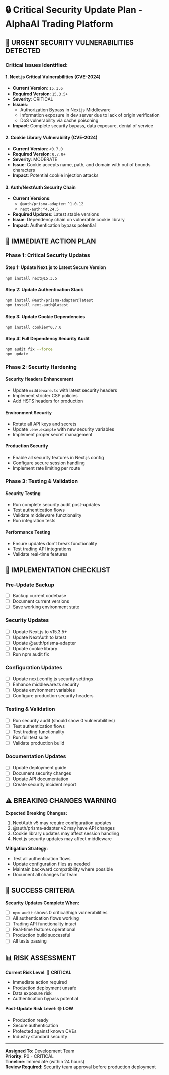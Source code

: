 # 🔒 Critical Security Update Plan - AlphaAI Trading Platform

## 🚨 URGENT SECURITY VULNERABILITIES DETECTED

### **Critical Issues Identified:**

#### 1. **Next.js Critical Vulnerabilities (CVE-2024)**
- **Current Version**: `15.1.6`
- **Required Version**: `15.3.5+`
- **Severity**: CRITICAL
- **Issues**:
  - Authorization Bypass in Next.js Middleware
  - Information exposure in dev server due to lack of origin verification  
  - DoS vulnerability via cache poisoning
- **Impact**: Complete security bypass, data exposure, denial of service

#### 2. **Cookie Library Vulnerability (CVE-2024)**
- **Current Version**: `<0.7.0`
- **Required Version**: `0.7.0+`
- **Severity**: MODERATE
- **Issue**: Cookie accepts name, path, and domain with out of bounds characters
- **Impact**: Potential cookie injection attacks

#### 3. **Auth/NextAuth Security Chain**
- **Current Versions**: 
  - `@auth/prisma-adapter`: `^1.0.12`
  - `next-auth`: `^4.24.5`
- **Required Updates**: Latest stable versions
- **Issue**: Dependency chain on vulnerable cookie library
- **Impact**: Authentication bypass potential

## 🎯 IMMEDIATE ACTION PLAN

### **Phase 1: Critical Security Updates**

#### **Step 1: Update Next.js to Latest Secure Version**
```bash
npm install next@15.3.5
```

#### **Step 2: Update Authentication Stack**
```bash
npm install @auth/prisma-adapter@latest
npm install next-auth@latest
```

#### **Step 3: Update Cookie Dependencies**
```bash
npm install cookie@^0.7.0
```

#### **Step 4: Full Dependency Security Audit**
```bash
npm audit fix --force
npm update
```

### **Phase 2: Security Hardening**

#### **Security Headers Enhancement**
- Update `middleware.ts` with latest security headers
- Implement stricter CSP policies
- Add HSTS headers for production

#### **Environment Security**
- Rotate all API keys and secrets
- Update `.env.example` with new security variables
- Implement proper secret management

#### **Production Security**
- Enable all security features in Next.js config
- Configure secure session handling
- Implement rate limiting per route

### **Phase 3: Testing & Validation**

#### **Security Testing**
- Run complete security audit post-updates
- Test authentication flows
- Validate middleware functionality
- Run integration tests

#### **Performance Testing**
- Ensure updates don't break functionality
- Test trading API integrations
- Validate real-time features

## 🔧 IMPLEMENTATION CHECKLIST

### **Pre-Update Backup**
- [ ] Backup current codebase
- [ ] Document current versions
- [ ] Save working environment state

### **Security Updates**
- [ ] Update Next.js to v15.3.5+
- [ ] Update NextAuth to latest
- [ ] Update @auth/prisma-adapter
- [ ] Update cookie library
- [ ] Run npm audit fix

### **Configuration Updates**
- [ ] Update next.config.js security settings
- [ ] Enhance middleware.ts security
- [ ] Update environment variables
- [ ] Configure production security headers

### **Testing & Validation**
- [ ] Run security audit (should show 0 vulnerabilities)
- [ ] Test authentication flows
- [ ] Test trading functionality
- [ ] Run full test suite
- [ ] Validate production build

### **Documentation Updates**
- [ ] Update deployment guide
- [ ] Document security changes
- [ ] Update API documentation
- [ ] Create security incident report

## ⚠️ BREAKING CHANGES WARNING

**Expected Breaking Changes:**
1. NextAuth v5 may require configuration updates
2. @auth/prisma-adapter v2 may have API changes
3. Cookie library updates may affect session handling
4. Next.js security updates may affect middleware

**Mitigation Strategy:**
- Test all authentication flows
- Update configuration files as needed
- Maintain backward compatibility where possible
- Document all changes for team

## 🎯 SUCCESS CRITERIA

**Security Updates Complete When:**
- [ ] `npm audit` shows 0 critical/high vulnerabilities
- [ ] All authentication flows working
- [ ] Trading API functionality intact
- [ ] Real-time features operational
- [ ] Production build successful
- [ ] All tests passing

## 📊 RISK ASSESSMENT

**Current Risk Level**: 🔴 **CRITICAL**
- Immediate action required
- Production deployment unsafe
- Data exposure risk
- Authentication bypass potential

**Post-Update Risk Level**: 🟢 **LOW**
- Production ready
- Secure authentication
- Protected against known CVEs
- Industry standard security

---

**Assigned To**: Development Team  
**Priority**: P0 - CRITICAL  
**Timeline**: Immediate (within 24 hours)  
**Review Required**: Security team approval before production deployment

